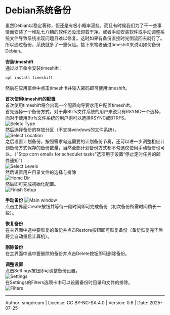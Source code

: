# Debian系统备份

虽然Debian以稳定著称，但还是有极小概率滚挂。而且有时候我们为了干一些事情而安装了一堆乱七八糟的软件还没法卸载干净。或者手动安装软件或手动调整系统文件导致系统出现问题且难以修复。这时如果有备份直接时光倒流回去就行了。所以通过备份，系统就多了一重保险。接下来笔者通过timeshift来说明如何备份Debian。  

**安装timeshift**  
通过以下命令安装timeshift：  
```sh
apt install timeshift
```
然后在应用菜单中点击timeshift并输入密码即可使用timeshift。  

**首次使用timeshift的配置**  
首次使用timeshift将会出现一个配置向导要求用户配置timeshift。  
首先选择一个备份方式，对于非Btrfs文件系统的用户来说只有RSYNC一个选择，而对于使用Btrfs文件系统的用户则可以选择RSYNC或BTRFS。  
![Seletc Type](images/backup/type.png)  
然后选择备份的存放分区（不支持windows的文件系统）。  
![Select Location](images/backup/location.png)  
之后设置计划备份，按照需求勾选需要的计划备份节奏，还可以进一步调整相应计划备份方式保存的备份数量，当然全部计划备份方式都不勾选仅使用手动备份也可以。（"Stop corn emails for schedulet tasks"选项用于设置“停止定时任务的邮件通知”）  
![Select Levels](images/backup/levels.png)  
然后设置用户目录文件的选择与排除  
![Home Dir](images/backup/home-dir.png)  
然后即可完成初始化配置。  
![Finish Setup](images/backup/finish-setup.png)  

**手动备份**
![Main window](images/backup/main.png)  
点击主界面Create按钮并等待一段时间即可完成备份（初次备份所需时间稍长一些）。  

**恢复备份**  
在主界面中选中要恢复的备份并点击Restore按钮即可恢复备份（备份恢复完毕后将会自动重启计算机）。  

**删除备份**  
在主界面中选中要删除的备份并点击Delete按钮即可删除备份。  

**调整设置**  
点击Settings按钮即可调整备份设置。  
![Settings](images/backup/settings.png)  
在Settings的Filters选项卡中可以设置备份时目录和文件的排除。  
![Filters](images/backup/filters.png)  

<!-- 命令行备份与恢复 -->
---
Author: smgdream | License: CC BY-NC-SA 4.0 | Version: 0.6 | Date: 2025-07-25
